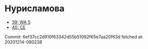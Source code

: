 # Нурисламова
- [39: WA 5](39.md)
- [40: CE](40.md)

Commit: 6ef37cc2d910f63342d55b51092f65e7aa20f63d
 fetched at: 20201214-080238
